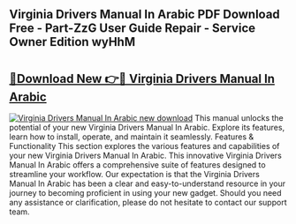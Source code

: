 ## Virginia Drivers Manual In Arabic PDF Download Free - Part-ZzG User Guide Repair - Service Owner Edition wyHhM

# <h2><a href="http://bc41290.oget.top/?id=Virginia+Drivers+Manual+In+Arabic">🔗Download New 👉🔴 Virginia Drivers Manual In Arabic</a></h2>

[![Virginia Drivers Manual In Arabic new download](https://i.imgur.com/5g1atiW.png)](http://bc41290.oget.top/?id=Virginia+Drivers+Manual+In+Arabic)
This manual unlocks the potential of your new Virginia Drivers Manual In Arabic. Explore its features, learn how to install, operate, and maintain it seamlessly. Features & Functionality This section explores the various features and capabilities of your new Virginia Drivers Manual In Arabic. This innovative Virginia Drivers Manual In Arabic offers a comprehensive suite of features designed to streamline your workflow. Our expectation is that the Virginia Drivers Manual In Arabic has been a clear and easy-to-understand resource in your journey to becoming proficient in using your new gadget. Should you need any assistance or clarification, please do not hesitate to contact our support team.

